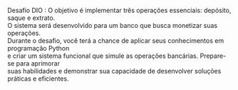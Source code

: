 <p> Desafio DIO : O objetivo é implementar três operações essenciais: depósito, saque e extrato.<br>
O sistema será desenvolvido para um banco que busca monetizar suas operações.<br>
Durante o desafio, você terá a chance de aplicar seus conhecimentos em programação Python <br>
e criar um sistema funcional que simule as operações bancárias. Prepare-se para aprimorar <br>
suas habilidades e demonstrar sua capacidade de desenvolver soluções práticas e eficientes.</p>
